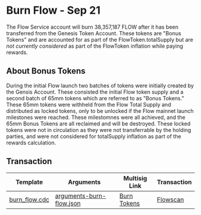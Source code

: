 # Burn Flow - Sep 21

The Flow Service account will burn 38,357,187 FLOW after it has been
transferred from the Genesis Token Account. These tokens are "Bonus Tokens" and 
are accounted for as part of the FlowToken.totalSupply but are *not currently considered* as part of
the FlowToken inflation while paying rewards.

## About Bonus Tokens

During the initial Flow launch two batches of tokens were initially created by the Gensis Account. These consisted the initial Flow token supply and a second batch of 65mm tokens which are referred to as "Bonus Tokens." These 65mm tokens were withheld from the Flow Total Supply and distributed as locked tokens, only to be unlocked if the Flow mainnet launch milestones were reached. These milestomnes were all achieved, and the 65mm Bonus Tokens are all reclaimed and will be destroyed. These locked tokens were not in circulation as they were not transferrable by the holding parties, and were not considered for totalSupply inflation as part of the rewards calculation.

## Transaction


| Template                                                 | Arguments | Multisig Link   | Transaction |
|---                                                       |---        |---              |---          |
| [burn_flow.cdc](../../../../templates/burn_flow.cdc) | [arguments-burn-flow.json](./arguments-burn-flow.json) | [Burn Tokens](https://flow-multisig-git-service-account-onflow.vercel.app/mainnet?type=serviceAccount&name=burn_flow.cdc&param=%5B%7B%22type%22:%20%22UFix64%22,%20%22value%22:%20%2238357187.00%22%7D%20%5D&acct=0xe467b9dd11fa00df&limit=9999) | [Flowscan](https://flowscan.org/transaction/a0cfe6b5a2b013f536bd9957cd544630e415c95b98c413ef4a5e4f4d4e6b238a) |
